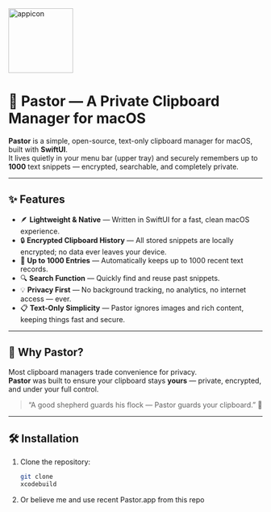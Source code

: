 <img width="128" height="128" alt="appicon" src="https://github.com/user-attachments/assets/df25ad2f-e82d-4cc4-9703-6d3284502843" />


# 🧠 Pastor — A Private Clipboard Manager for macOS

**Pastor** is a simple, open-source, text-only clipboard manager for macOS, built with **SwiftUI**.  
It lives quietly in your menu bar (upper tray) and securely remembers up to **1000** text snippets — encrypted, searchable, and completely private.

---

## ✨ Features

- 🪶 **Lightweight & Native** — Written in SwiftUI for a fast, clean macOS experience.  
- 🔒 **Encrypted Clipboard History** — All stored snippets are locally encrypted; no data ever leaves your device.  
- 🧰 **Up to 1000 Entries** — Automatically keeps up to 1000 recent text records.  
- 🔍 **Search Function** — Quickly find and reuse past snippets.  
- 💡 **Privacy First** — No background tracking, no analytics, no internet access — ever.  
- 📋 **Text-Only Simplicity** — Pastor ignores images and rich content, keeping things fast and secure.

---

## 🧭 Why Pastor?

Most clipboard managers trade convenience for privacy.  
**Pastor** was built to ensure your clipboard stays **yours** — private, encrypted, and under your full control.

> “A good shepherd guards his flock — Pastor guards your clipboard.” 🧠

---

## 🛠️ Installation

1. Clone the repository:
   ```bash
   git clone
   xcodebuild

2. Or believe me and use recent Pastor.app from this repo
